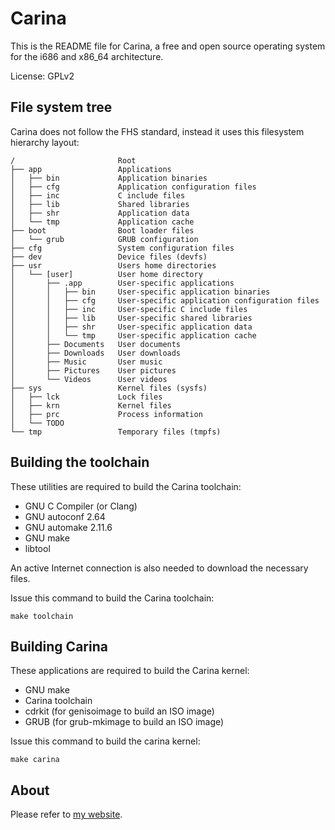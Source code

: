 # Carina

This is the README file for Carina, a free and open source operating system for
the i686 and x86\_64 architecture.

License: GPLv2


## File system tree
Carina does not follow the FHS standard, instead it uses this
filesystem hierarchy layout:

	/                       Root
	├── app                 Applications
	│   ├── bin             Application binaries
	│   ├── cfg             Application configuration files
	│   ├── inc             C include files
	│   ├── lib             Shared libraries
	│   ├── shr             Application data
	│   └── tmp             Application cache
	├── boot                Boot loader files
	│   └── grub            GRUB configuration
	├── cfg                 System configuration files
	├── dev                 Device files (devfs)
	├── usr                 Users home directories
	│   └── [user]          User home directory
	│       ├── .app        User-specific applications
	│       │   ├── bin     User-specific application binaries
	│       │   ├── cfg     User-specific application configuration files
	│       │   ├── inc     User-specific C include files
	│       │   ├── lib     User-specific shared libraries
	│       │   ├── shr     User-specific application data
	│       │   └── tmp     User-specific application cache
	│       ├── Documents   User documents
	│       ├── Downloads   User downloads
	│       ├── Music       User music
	│       ├── Pictures    User pictures
	│       └── Videos      User videos
	├── sys                 Kernel files (sysfs)
	│   ├── lck             Lock files
	│   ├── krn             Kernel files
	│   ├── prc             Process information
	│   └── TODO
	└── tmp                 Temporary files (tmpfs)


## Building the toolchain

These utilities are required to build the Carina toolchain:

* GNU C Compiler (or Clang)
* GNU autoconf 2.64
* GNU automake 2.11.6
* GNU make
* libtool

An active Internet connection is also needed to download the necessary files.

Issue this command to build the Carina toolchain:

	make toolchain


## Building Carina

These applications are required to build the Carina kernel:
* GNU make
* Carina toolchain
* cdrkit (for genisoimage to build an ISO image)
* GRUB (for grub-mkimage to build an ISO image)

Issue this command to build the carina kernel:

	make carina


## About

Please refer to [my website](https://teeuwen.github.io).
